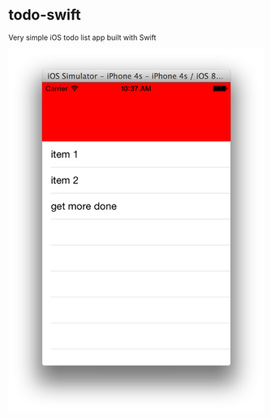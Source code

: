 todo-swift
=========

Very simple iOS todo list app built with Swift

![](https://raw.githubusercontent.com/karan/todo-swift/master/screen.png)
